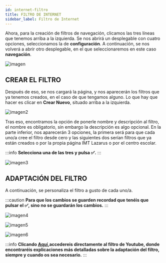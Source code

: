 ```yaml
---
id: internet-filtro
title: FILTRO DE INTERNET
sidebar_label: Filtro de Internet
---
```

Ahora, para la creación de filtros de navegación, clicamos las tres líneas que tenemos arriba a la izquierda. Se nos abrirá un desplegable con cuatro opciones, seleccionamos la de **configuración**. A continuación, se nos volverá a abrir otro desplegable, en el que seleccionaremos en este caso **navegación**.

![imagen](https://i.ibb.co/tpF5K7L/Screenshot-2022-07-14-17-16-05.png 'Logo Title Text 1')

## CREAR EL FILTRO
Después de eso, se nos cargará la página, y nos aparecerán los filtros que ya tenemos creados, en el caso de que tengamos alguno. Lo que hay que hacer es clicar en **Crear Nuevo**, situado arriba a la izquierda.

![imagen2](https://i.ibb.co/Y82KnRV/filtro-navegaccion.png 'Logo Title Text 2')

Tras eso, encontramos la opción de ponerle nombre y descripción al filtro, el nombre es obligatorio, sin embargo la descripción es algo opcional. En la parte inferior, nos aparecerán 3 opciones, la primera será para que cada uno/a cree el filtro desde cero y las siguientes dos serían filtros que ya están creados o por la propia página IMT Lazarus o por el centro escolar.

:::info
**Selecciona una de las tres y pulsa ✅.**
:::

![imagen3](https://i.ibb.co/Tm2M51c/navegacion.png 'Logo Title Text 3')

## ADAPTACIÓN DEL FILTRO
A continuación, se personaliza el filtro a gusto de cada uno/a.

:::caution 
**Para que los cambios se guarden recordad que tenéis que pulsar el ✅, sino no se guardarán los cambios.**
:::

![imagen4](https://i.ibb.co/vVRt3Dt/navegacion-filtro.png 'Logo Title Text 4')

![imagen5](https://i.ibb.co/vXgx0V0/navegacion-lista-blanca.png 'Logo Title Text 5')

![imagen6](https://i.ibb.co/YtZRF5G/Navegacion-urls.png 'Logo Title Text 6')

:::info 
**Clicando [Aquí](https://kirikino.wiki/docs/yt-filtro#adaptaci%C3%B3n-del-filtro),accedereis directamente al filtro de Youtube, donde encontraréis explicaciones más detalladas sobre la adaptación del filtro, siempre y cuando os sea necesario.**
:::
